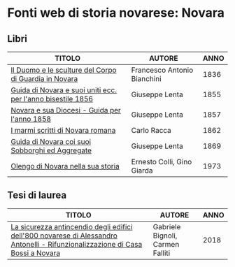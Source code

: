 # Fonti web di storia novarese: Novara

## Libri

| TITOLO                                                                                                           | AUTORE                      | ANNO |
|------------------------------------------------------------------------------------------------------------------|-----------------------------|------|
| [Il Duomo e le sculture del Corpo di Guardia in Novara](https://books.google.it/books?id=uSRkAAAAcAAJ)           | Francesco Antonio Bianchini | 1836 |
| [Guida di Novara e suoi uniti ecc. per l'anno bisestile 1856](https://archive.org/details/guidadinovara1856lent) | Giuseppe Lenta              | 1855 | 
| [Novara e sua Diocesi - Guida per l'anno 1858](https://archive.org/details/guidadinovara1858lent)                | Giuseppe Lenta              | 1857 |
| [I marmi scritti di Novara romana](https://archive.org/details/bub_gb_gMw8Uxfu6EMC)                              | Carlo Racca                 | 1862 |
| [Guida di Novara coi suoi Sobborghi ed Aggregate](https://archive.org/details/guidadinovara186869lent)           | Giuseppe Lenta              | 1869 |
| [Olengo di Novara nella sua storia](https://www.calameo.com/books/007260735f30534a1e774)                         | Ernesto Colli, Gino Giarda  | 1973 |

## Tesi di laurea

| TITOLO                                                                                                                                                                                                                                                                           | AUTORE                           | ANNO |
|----------------------------------------------------------------------------------------------------------------------------------------------------------------------------------------------------------------------------------------------------------------------------------|----------------------------------|------|
| [La sicurezza antincendio degli edifici dell'800 novarese di Alessandro Antonelli - Rifunzionalizzazione di Casa Bossi a Novara](https://docplayer.it/amp/115977368-Politecnico-di-milano-la-sicurezza-antincendio-degli-edifici-dell-800-novarese-di-alessandro-antonelli.html) | Gabriele Bignoli, Carmen Falliti | 2018 |
